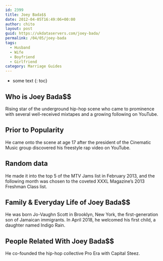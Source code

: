 ```yaml
---
id: 2399
title: Joey Bada$$
date: 2012-04-05T16:49:06+00:00
author: chito
layout: post
guid: https://ukdataservers.com/joey-bada/
permalink: /04/05/joey-bada
tags:
  - Husband
  - Wife
  - Boyfriend
  - Girlfriend
category: Marriage Guides
---
```


* some text
{: toc}
          
          
## Who is  Joey Bada$$
                  
                  
                  
Rising star of the underground hip-hop scene who came to prominence with several well-received mixtapes and a growing following on YouTube.
                  
                
                
                
## Prior to Popularity 
                  
                  
                  
He came onto the scene at age 17 after the president of the Cinematic Music group discovered his freestyle rap video on YouTube.
                  
                
                
                
## Random data 
                  
                  
                  
He made it into the top 5 of the MTV Jams list in February 2013, and the following month was chosen to the coveted XXXL Magazine&#8217;s 2013 Freshman Class list.
                  
                
                
                
## Family & Everyday Life of Joey Bada$$
                  
                  
                  
He was born Jo-Vaughn Scott in Brooklyn, New York, the first-generation son of Jamaican immigrants. In April 2018, he welcomed his first child, a daughter named Indigo Rain.
                  
                
                
                
## People Related With  Joey Bada$$
                  
                  
                  
He co-founded the hip-hop collective Pro Era with Capital Steez.
                  
                
              
            
          
          
          
    
    
  
